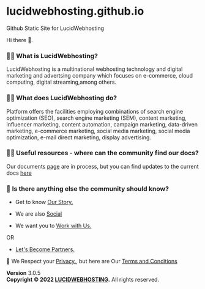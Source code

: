 # lucidwebhosting.github.io
Github Static Site for LucidWebhosting

Hi there 👋.

###  🙋‍♀️ **What is LucidWebhosting**?
LucidWebhosting is a multinational webhosting technology and digital marketing and advertsing company which focuses on e-commerce, cloud computing, digital streaming,among others.

### 🙋‍♀️ **What does LucidWebhosting do?**
Platform offers the facilities employing combinations of search engine optimization (SEO), search engine marketing (SEM), content marketing, influencer marketing, content automation, campaign marketing, data-driven marketing, e-commerce marketing, social media marketing, social media optimization, e-mail direct marketing, display advertising.


### 👩‍💻 **Useful resources - where can the community find our docs?** 

Our documents [page](docs.oassp.org) are in process, but you can find updates to the current docs [here](https://github.com/OASSP/docs)

### 🙋‍ **Is there anything else the community should know?**

-  Get to know  <a href="https://www.lucidWebhosting.com/about.html"> Our Story.</a>

-  We are also <a href="https://www.lucidWebhosting.com/socials.html">Social</a> 

-  We want you to <a href="https://www.campus.lucidWebhosting.com/careers.html">Work with Us.</a>

OR 

- <a href="https://www.campus.lucidWebhosting.com/partners.html">Let's Become Partners.</a>


🧙 We Respect your <a href="https://www.lucidWebhosting.com/privacy">Privacy.</a>, but here are Our <a href="https://www.oassp.org/termsandconditions">Terms and Conditions</a>

<footer class="main-footer">
    <div class="float-right d-none d-sm-block">
      <b>Version</b> 3.0.5
    </div>
    <strong>Copyright &copy; 2022 <a href="https://www.lucidWebhosting.com">LUCIDWEBHOSTING</a>.</strong> All rights
    reserved.
 
  </footer>
<!--

-->

